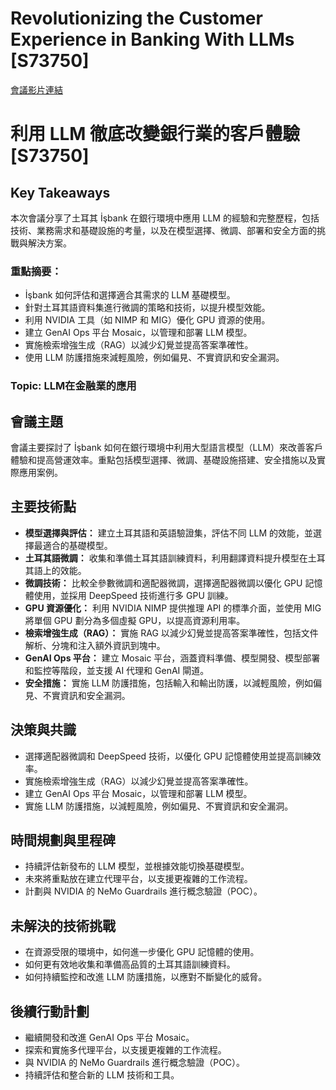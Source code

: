 # Revolutionizing the Customer Experience in Banking With LLMs [S73750]
[會議影片連結](https://www.nvidia.com/gtc/session-catalog/?search=Revolutionizing%20the%20Customer%20Experience%20in%20Banking%20With%20LLMs%20%5BS73750%5D&tab.catalogallsessionstab=16566177511100015Kus#/session/1732111083905001RFb1)
# 利用 LLM 徹底改變銀行業的客戶體驗 [S73750]

## Key Takeaways
本次會議分享了土耳其 İşbank 在銀行環境中應用 LLM 的經驗和完整歷程，包括技術、業務需求和基礎設施的考量，以及在模型選擇、微調、部署和安全方面的挑戰與解決方案。
### 重點摘要：
*   İşbank 如何評估和選擇適合其需求的 LLM 基礎模型。
*   針對土耳其語資料集進行微調的策略和技術，以提升模型效能。
*   利用 NVIDIA 工具（如 NIMP 和 MIG）優化 GPU 資源的使用。
*   建立 GenAI Ops 平台 Mosaic，以管理和部署 LLM 模型。
*   實施檢索增強生成（RAG）以減少幻覺並提高答案準確性。
*   使用 LLM 防護措施來減輕風險，例如偏見、不實資訊和安全漏洞。
### Topic: LLM在金融業的應用

## 會議主題
會議主要探討了 İşbank 如何在銀行環境中利用大型語言模型（LLM）來改善客戶體驗和提高營運效率。重點包括模型選擇、微調、基礎設施搭建、安全措施以及實際應用案例。

## 主要技術點
*   **模型選擇與評估：** 建立土耳其語和英語驗證集，評估不同 LLM 的效能，並選擇最適合的基礎模型。
*   **土耳其語微調：** 收集和準備土耳其語訓練資料，利用翻譯資料提升模型在土耳其語上的效能。
*   **微調技術：** 比較全參數微調和適配器微調，選擇適配器微調以優化 GPU 記憶體使用，並採用 DeepSpeed 技術進行多 GPU 訓練。
*   **GPU 資源優化：** 利用 NVIDIA NIMP 提供推理 API 的標準介面，並使用 MIG 將單個 GPU 劃分為多個虛擬 GPU，以提高資源利用率。
*   **檢索增強生成（RAG）：** 實施 RAG 以減少幻覺並提高答案準確性，包括文件解析、分塊和注入額外資訊到塊中。
*   **GenAI Ops 平台：** 建立 Mosaic 平台，涵蓋資料準備、模型開發、模型部署和監控等階段，並支援 AI 代理和 GenAI 閘道。
*   **安全措施：** 實施 LLM 防護措施，包括輸入和輸出防護，以減輕風險，例如偏見、不實資訊和安全漏洞。

## 決策與共識
*   選擇適配器微調和 DeepSpeed 技術，以優化 GPU 記憶體使用並提高訓練效率。
*   實施檢索增強生成（RAG）以減少幻覺並提高答案準確性。
*   建立 GenAI Ops 平台 Mosaic，以管理和部署 LLM 模型。
*   實施 LLM 防護措施，以減輕風險，例如偏見、不實資訊和安全漏洞。

## 時間規劃與里程碑
*   持續評估新發布的 LLM 模型，並根據效能切換基礎模型。
*   未來將重點放在建立代理平台，以支援更複雜的工作流程。
*   計劃與 NVIDIA 的 NeMo Guardrails 進行概念驗證（POC）。

## 未解決的技術挑戰
*   在資源受限的環境中，如何進一步優化 GPU 記憶體的使用。
*   如何更有效地收集和準備高品質的土耳其語訓練資料。
*   如何持續監控和改進 LLM 防護措施，以應對不斷變化的威脅。

## 後續行動計劃
*   繼續開發和改進 GenAI Ops 平台 Mosaic。
*   探索和實施多代理平台，以支援更複雜的工作流程。
*   與 NVIDIA 的 NeMo Guardrails 進行概念驗證（POC）。
*   持續評估和整合新的 LLM 技術和工具。

